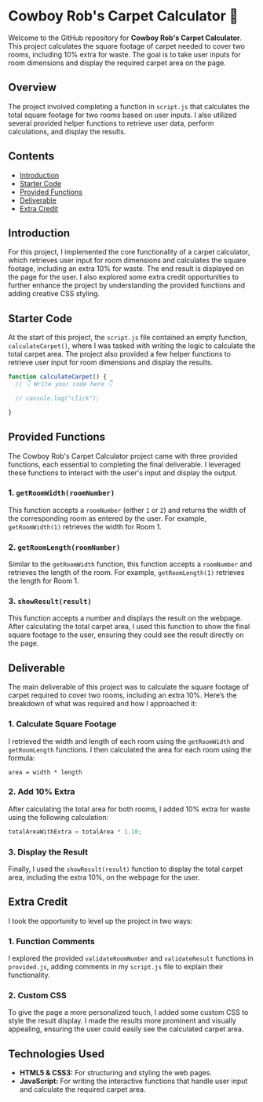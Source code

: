 # Cowboy Rob's Carpet Calculator 🤠

Welcome to the GitHub repository for **Cowboy Rob's Carpet Calculator**. This project calculates the square footage of carpet needed to cover two rooms, including 10% extra for waste. The goal is to take user inputs for room dimensions and display the required carpet area on the page.

## Overview

The project involved completing a function in `script.js` that calculates the total square footage for two rooms based on user inputs. I also utilized several provided helper functions to retrieve user data, perform calculations, and display the results. 

## Contents

- [Introduction](#introduction)
- [Starter Code](#starter-code)
- [Provided Functions](#provided-functions)
- [Deliverable](#deliverable)
- [Extra Credit](#extra-credit)

## Introduction

For this project, I implemented the core functionality of a carpet calculator, which retrieves user input for room dimensions and calculates the square footage, including an extra 10% for waste. The end result is displayed on the page for the user. I also explored some extra credit opportunities to further enhance the project by understanding the provided functions and adding creative CSS styling.

## Starter Code

At the start of this project, the `script.js` file contained an empty function, `calculateCarpet()`, where I was tasked with writing the logic to calculate the total carpet area. The project also provided a few helper functions to retrieve user input for room dimensions and display the results.

```js
function calculateCarpet() {
  // 👇 Write your code here 👇

  // console.log("click");

}
```

## Provided Functions

The Cowboy Rob's Carpet Calculator project came with three provided functions, each essential to completing the final deliverable. I leveraged these functions to interact with the user's input and display the output.

### 1. `getRoomWidth(roomNumber)`

This function accepts a `roomNumber` (either `1` or `2`) and returns the width of the corresponding room as entered by the user. For example, `getRoomWidth(1)` retrieves the width for Room 1.

### 2. `getRoomLength(roomNumber)`

Similar to the `getRoomWidth` function, this function accepts a `roomNumber` and retrieves the length of the room. For example, `getRoomLength(1)` retrieves the length for Room 1.

### 3. `showResult(result)`

This function accepts a number and displays the result on the webpage. After calculating the total carpet area, I used this function to show the final square footage to the user, ensuring they could see the result directly on the page.

## Deliverable

The main deliverable of this project was to calculate the square footage of carpet required to cover two rooms, including an extra 10%. Here’s the breakdown of what was required and how I approached it:

### 1. Calculate Square Footage

I retrieved the width and length of each room using the `getRoomWidth` and `getRoomLength` functions. I then calculated the area for each room using the formula: 

```
area = width * length
```

### 2. Add 10% Extra

After calculating the total area for both rooms, I added 10% extra for waste using the following calculation:

```js
totalAreaWithExtra = totalArea * 1.10;
```

### 3. Display the Result

Finally, I used the `showResult(result)` function to display the total carpet area, including the extra 10%, on the webpage for the user.

## Extra Credit

I took the opportunity to level up the project in two ways:

### 1. Function Comments

I explored the provided `validateRoomNumber` and `validateResult` functions in `provided.js`, adding comments in my `script.js` file to explain their functionality. 

### 2. Custom CSS

To give the page a more personalized touch, I added some custom CSS to style the result display. I made the results more prominent and visually appealing, ensuring the user could easily see the calculated carpet area. 

## Technologies Used

- **HTML5 & CSS3:** For structuring and styling the web pages.
- **JavaScript:** For writing the interactive functions that handle user input and calculate the required carpet area.
